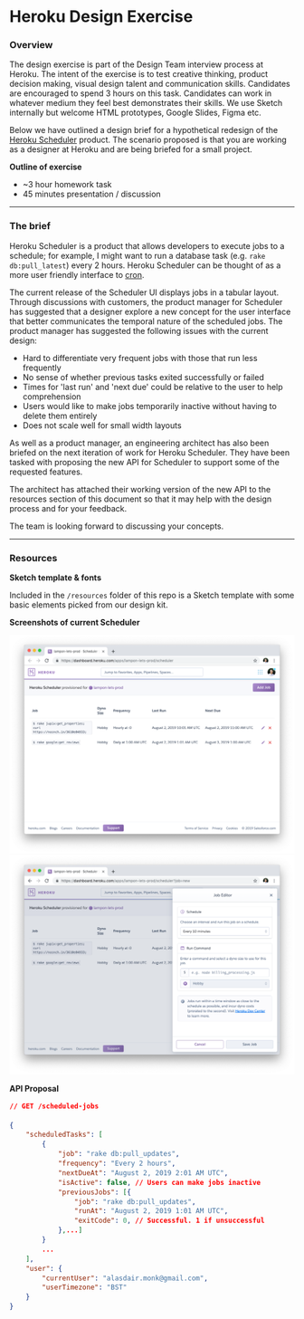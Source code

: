 # Heroku Design Exercise

### Overview

The design exercise is part of the Design Team interview process at Heroku. The intent of the exercise is to test creative thinking, product decision making, visual design talent and communication skills.  Candidates are encouraged to spend 3 hours on this task. Candidates can work in whatever medium they feel best demonstrates their skills. We use Sketch internally but welcome HTML prototypes, Google Slides, Figma etc.

Below we have outlined a design brief for a hypothetical redesign of the [Heroku Scheduler](https://devcenter.heroku.com/articles/scheduler) product. The scenario proposed is that you are working as a designer at Heroku and are being briefed for a small project.

**Outline of exercise**

* ~3 hour homework task
* 45 minutes presentation / discussion

---

### The brief

Heroku Scheduler is a product that allows developers to execute jobs to a schedule; for example, I might want to run a database task (e.g. `rake db:pull_latest`) every 2 hours. Heroku Scheduler can be thought of as a more user friendly interface to [cron](https://en.wikipedia.org/wiki/Cron).

The current release of the Scheduler UI displays jobs in a tabular layout. Through discussions with customers, the product manager for Scheduler has suggested that a designer explore a new concept for the user interface that better communicates the temporal nature of the scheduled jobs. The product manager has suggested the following issues with the current design:

* Hard to differentiate very frequent jobs with those that run less frequently
* No sense of whether previous tasks exited successfully or failed
* Times for 'last run' and 'next due' could be relative to the user to help comprehension
* Users would like to make jobs temporarily inactive without having to delete them entirely
* Does not scale well for small width layouts

As well as a product manager, an engineering architect has also been briefed on the next iteration of work for Heroku Scheduler. They have been tasked with proposing the new API for Scheduler to support some of the requested features.

The architect has attached their working version of the new API to the resources section of this document so that it may help with the design process and for your feedback.

The team is looking forward to discussing your concepts.

---

### Resources

**Sketch template & fonts**

Included in the `/resources` folder of this repo is a Sketch template with some basic elements picked from our design kit.

**Screenshots of current Scheduler**

![](./assets/scheduler1.png)
![](./assets/scheduler2.png)

**API Proposal**
```json
// GET /scheduled-jobs

{
    "scheduledTasks": [
        {
            "job": "rake db:pull_updates",
            "frequency": "Every 2 hours",
            "nextDueAt": "August 2, 2019 2:01 AM UTC",
            "isActive": false, // Users can make jobs inactive
            "previousJobs": [{
                "job": "rake db:pull_updates",
                "runAt": "August 2, 2019 1:01 AM UTC",
                "exitCode": 0, // Successful. 1 if unsuccessful
            },...]
        }
        ...
    ],
    "user": {
        "currentUser": "alasdair.monk@gmail.com",
        "userTimezone": "BST"
    }
}
```

